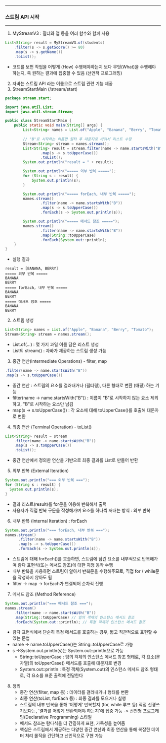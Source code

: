 -----
### 스트림 API 시작
-----
1. MyStreamV3 : 필터와 맵 등을 여러 함수와 함께 사용
```java
List<String> result = MyStreamV3.of(students)
    .filter(s -> s.getScore() >= 80)
    .map(s -> s.getName())
    .toList();
```
  - 코드를 보면 작업을 어떻게 (How) 수행해야하는지 보다 무엇(What)을 수행해야 하는지, 즉 원하는 결과에 집중할 수 있음 (선언적 프로그래밍)

2. 자바는 스트림 API 라는 이름으로 스트림 관련 기능 제공
3. StreamStartMain (/stream/start)
```java
package stream.start;

import java.util.List;
import java.util.stream.Stream;

public class StreamStartMain {
    public static void main(String[] args) {
        List<String> names = List.of("Apple", "Banana", "Berry", "Tomato");
        
        // "B"로 시작하는 이름만 필터 후 대문자로 바꿔서 리스트 수정
        Stream<String> stream = names.stream();
        List<String> result = stream.filter(name -> name.startsWith("B"))
                .map(s -> s.toUpperCase())
                .toList();
        System.out.println("result = " + result);

        System.out.println("===== 외부 반복 =====");
        for (String s : result) {
            System.out.println(s);
        }

        System.out.println("===== forEach, 내부 반복 =====");
        names.stream()
                .filter(name -> name.startsWith("B"))
                .map(s -> s.toUpperCase())
                .forEach(s -> System.out.println(s));

        System.out.println("===== 메서드 참조 =====");
        names.stream()
                .filter(name -> name.startsWith("B"))
                .map(String::toUpperCase)
                .forEach(System.out::println);
    }
}
```
  - 실행 결과
```
result = [BANANA, BERRY]
===== 외부 반복 =====
BANANA
BERRY
===== forEach, 내부 반복 =====
BANANA
BERRY
===== 메서드 참조 =====
BANANA
BERRY
```

2. 스트림 생성
```java
List<String> names = List.of("Apple", "Banana", "Berry", "Tomato");
Stream<String> stream = names.stream();
```
  - List.of(...) : 몇 가지 과일 이름 담은 리스트 생성
  - List의 stream() : 자바가 제공하는 스트림 생성 가능

3. 중간 연산(Intermediate Operations) - filter, map
```java
.filter(name -> name.startsWith("B"))
.map(s -> s.toUpperCase())
````
  - 중간 연산 : 스트림의 요소를 걸러내거나 (필터링), 다른 형태로 변환 (매핑) 하는 기능
  - filter(name -> name.startsWith("B")) : 이름이 "B"로 시작하지 않는 요소 제외하고, "B"로 시작하는 요소만 남김
  - map(s -> s.toUpperCase()) : 각 요소에 대해 toUpperCase()를 호출해 대문자로 변환

4. 최종 연산 (Terminal Operation) - toList()
```java
List<String> result = stream
    .filter(name -> name.startsWith("B"))
    .map(s -> s.toUpperCase())
    .toList();
```
  - 중간 연산에서 정의한 연산을 기반으로 최종 결과를 List로 만들어 반환

5. 외부 반복 (External Iteration)
```java
System.out.println("=== 외부 반복 ===");
for (String s : result) {
  System.out.println(s);
}
```
  - 결과 리스트(result)를 for문을 이용해 반복해서 출력
  - 사용자가 직접 반복 구문을 작성해가며 요소를 하나씩 꺼내는 방식 : 외부 반복

6. 내부 반복 (Internal Iteration) : forEach
```java
System.out.println("=== forEach, 내부 반복 ===");
names.stream()
      .filter(name -> name.startsWith("B"))
      .map(s -> s.toUpperCase())
      .forEach(s -> System.out.println(s));
```
  - 스트림에 대해 forEach()를 호출하면, 스트림에 담긴 요소를 내부적으로 반복해가며 람다 표현식(또는 메서드 참조)에 대한 지정 동작 수행
  - 내부 반복을 사용하면 스트림이 알아서 반복문을 수행해주므로, 직접 for / while문을 작성하지 않아도 됨
  - filter -> map -> forEach가 연결되어 순차적 진행

7. 메서드 참조 (Method Reference)
```java
System.out.println("=== 메서드 참조 ===");
names.stream()
    .filter(name -> name.startsWith("B"))
    .map(String::toUpperCase) // 임의 객체의 인스턴스 메서드 참조
    .forEach(System.out::println); // 특정 객체의 인스턴스 메서드 참조
```
  - 람다 표현식에서 단순히 특정 메서드를 호출하는 경우, 짧고 직관적으로 표현할 수 있는 문법
  - name -> name.toUpperCase()는 String::toUpperCase로 가능
  - s ->System.out.println(s)는 System.out::println으로 가능
    + String::toUpperCase : 임의 객체의 인스턴스 메서드 참조 형태로, 각 요소(문자열)의 toUpperCase() 메서드를 호출해 대문자로 변경
    + System.out::println : 특정 객체(System.out)의 인스턴스 메서드 참조 형태로, 각 요소를 표준 출력에 전달한다
   
8. 정리
   - 중간 연산(filter, map 등) : 데이터를 걸러내거나 형태를 변환
   - 최종 연산(toList, forEach 등) : 최종 결과를 모으거나 실행
   - 스트림의 내부 반복을 통해 '어떻게' 반복할지 (for, while 루프 등) 직접 신경쓰기보다는, '결과를 어떻게 변환되어야 하는지'에 집중 가능 -> 선언형 프로그래밍(Declarative Programming) 스타일
   - 메서드 참조는 람다식을 더 간결하게 표현, 가독성을 높여줌
   - 핵심은 스트림에서 제공하는 다양한 중간 연산과 최종 연산을 통해 복잡한 데이터 처리 롤직을 간단하고 선언적으로 구현 가능
